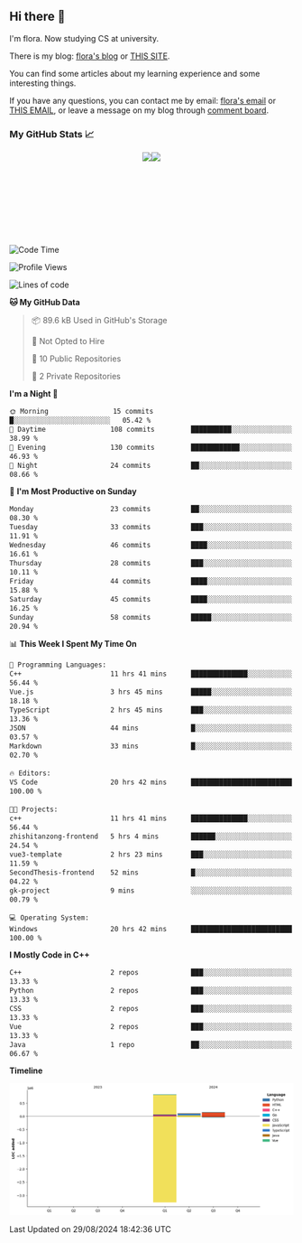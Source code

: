 ## Hi there 👋

I'm flora. Now studying CS at university. 

There is my blog: [flora's blog](https://florae006.github.io/) or [THIS SITE](https://dodolalorc.cn/). 

You can find some articles about my learning experience and some interesting things.

If you have any questions, you can contact me by email: [flora's email](mailto:chenflora124@gmail.com) or [THIS EMAIL](mailto:flora_chen2021@163.com), or leave a message on my blog through [comment board](https://florae006.github.io/comments/).

### My GitHub Stats 📈
<div style="display:flex;flex-direction:row;justify-content:center;">
  <img height="150" class="img" src="https://github-readme-stats.vercel.app/api?username=Florae006&count_private=true&show_icons=true&theme=graywhite&show_owner=true" />
  <img height="150" class="img" src="https://github-readme-stats.vercel.app/api/top-langs/?username=Florae006&layout=compact&theme=graywhite" />
</div>

<!--START_SECTION:waka-->
![Code Time](http://img.shields.io/badge/Code%20Time-214%20hrs%2029%20mins-blue)

![Profile Views](http://img.shields.io/badge/Profile%20Views-0-blue)

![Lines of code](https://img.shields.io/badge/From%20Hello%20World%20I%27ve%20Written-1.1%20million%20lines%20of%20code-blue)

**🐱 My GitHub Data** 

> 📦 89.6 kB Used in GitHub's Storage 
 > 
> 🚫 Not Opted to Hire
 > 
> 📜 10 Public Repositories 
 > 
> 🔑 2 Private Repositories 
 > 
**I'm a Night 🦉** 

```text
🌞 Morning                15 commits          █░░░░░░░░░░░░░░░░░░░░░░░░   05.42 % 
🌆 Daytime                108 commits         ██████████░░░░░░░░░░░░░░░   38.99 % 
🌃 Evening                130 commits         ████████████░░░░░░░░░░░░░   46.93 % 
🌙 Night                  24 commits          ██░░░░░░░░░░░░░░░░░░░░░░░   08.66 % 
```
📅 **I'm Most Productive on Sunday** 

```text
Monday                   23 commits          ██░░░░░░░░░░░░░░░░░░░░░░░   08.30 % 
Tuesday                  33 commits          ███░░░░░░░░░░░░░░░░░░░░░░   11.91 % 
Wednesday                46 commits          ████░░░░░░░░░░░░░░░░░░░░░   16.61 % 
Thursday                 28 commits          ███░░░░░░░░░░░░░░░░░░░░░░   10.11 % 
Friday                   44 commits          ████░░░░░░░░░░░░░░░░░░░░░   15.88 % 
Saturday                 45 commits          ████░░░░░░░░░░░░░░░░░░░░░   16.25 % 
Sunday                   58 commits          █████░░░░░░░░░░░░░░░░░░░░   20.94 % 
```


📊 **This Week I Spent My Time On** 

```text
💬 Programming Languages: 
C++                      11 hrs 41 mins      ██████████████░░░░░░░░░░░   56.44 % 
Vue.js                   3 hrs 45 mins       █████░░░░░░░░░░░░░░░░░░░░   18.18 % 
TypeScript               2 hrs 45 mins       ███░░░░░░░░░░░░░░░░░░░░░░   13.36 % 
JSON                     44 mins             █░░░░░░░░░░░░░░░░░░░░░░░░   03.57 % 
Markdown                 33 mins             █░░░░░░░░░░░░░░░░░░░░░░░░   02.70 % 

🔥 Editors: 
VS Code                  20 hrs 42 mins      █████████████████████████   100.00 % 

🐱‍💻 Projects: 
c++                      11 hrs 41 mins      ██████████████░░░░░░░░░░░   56.44 % 
zhishitanzong-frontend   5 hrs 4 mins        ██████░░░░░░░░░░░░░░░░░░░   24.54 % 
vue3-template            2 hrs 23 mins       ███░░░░░░░░░░░░░░░░░░░░░░   11.59 % 
SecondThesis-frontend    52 mins             █░░░░░░░░░░░░░░░░░░░░░░░░   04.22 % 
gk-project               9 mins              ░░░░░░░░░░░░░░░░░░░░░░░░░   00.79 % 

💻 Operating System: 
Windows                  20 hrs 42 mins      █████████████████████████   100.00 % 
```

**I Mostly Code in C++** 

```text
C++                      2 repos             ███░░░░░░░░░░░░░░░░░░░░░░   13.33 % 
Python                   2 repos             ███░░░░░░░░░░░░░░░░░░░░░░   13.33 % 
CSS                      2 repos             ███░░░░░░░░░░░░░░░░░░░░░░   13.33 % 
Vue                      2 repos             ███░░░░░░░░░░░░░░░░░░░░░░   13.33 % 
Java                     1 repo              ██░░░░░░░░░░░░░░░░░░░░░░░   06.67 % 
```



**Timeline**

![Lines of Code chart](https://raw.githubusercontent.com/Florae006/Florae006/main/assets/bar_graph.png)


 Last Updated on 29/08/2024 18:42:36 UTC
<!--END_SECTION:waka-->

<!--
**Florae006/Florae006** is a ✨ _special_ ✨ repository because its `README.md` (this file) appears on your GitHub profile.

Here are some ideas to get you started:

- 🔭 I’m currently working on ...
- 🌱 I’m currently learning ...
- 👯 I’m looking to collaborate on ...
- 🤔 I’m looking for help with ...
- 💬 Ask me about ...
- 📫 How to reach me: ...
- 😄 Pronouns: ...
- ⚡ Fun fact: ...
  -->
